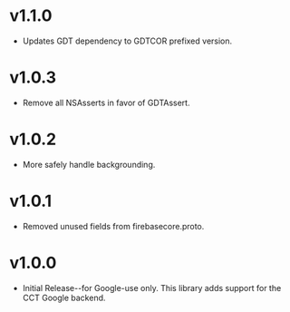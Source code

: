 # v1.1.0
- Updates GDT dependency to GDTCOR prefixed version.

# v1.0.3
- Remove all NSAsserts in favor of GDTAssert.

# v1.0.2
- More safely handle backgrounding.

# v1.0.1
- Removed unused fields from firebasecore.proto.

# v1.0.0
- Initial Release--for Google-use only. This library adds support for the CCT
Google backend.
